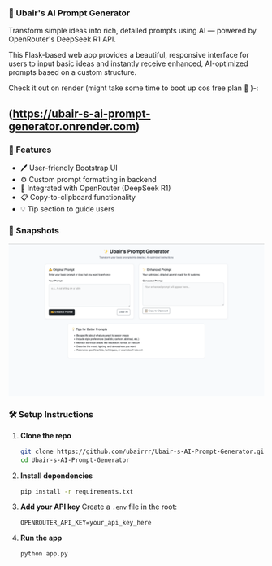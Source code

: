 ### 🧠 Ubair's AI Prompt Generator

Transform simple ideas into rich, detailed prompts using AI — powered by OpenRouter's DeepSeek R1 API.

This Flask-based web app provides a beautiful, responsive interface for users to input basic ideas and instantly receive enhanced, AI-optimized prompts based on a custom structure.

Check it out on render (might take some time to boot up cos free plan 🥲 )-:

(https://ubair-s-ai-prompt-generator.onrender.com)
---

### 🚀 Features

* 🖊 User-friendly Bootstrap UI
* ⚙️ Custom prompt formatting in backend
* 🤖 Integrated with OpenRouter (DeepSeek R1)
* 📋 Copy-to-clipboard functionality
* 💡 Tip section to guide users

### 📸 Snapshots
![App Screenshot](assets/Screenshot.png)


### 🛠 Setup Instructions

1. **Clone the repo**

   ```bash
   git clone https://github.com/ubairrr/Ubair-s-AI-Prompt-Generator.git
   cd Ubair-s-AI-Prompt-Generator
   ```

2. **Install dependencies**

   ```bash
   pip install -r requirements.txt
   ```

3. **Add your API key**
   Create a `.env` file in the root:

   ```
   OPENROUTER_API_KEY=your_api_key_here
   ```

4. **Run the app**

   ```bash
   python app.py
   ```
